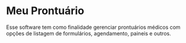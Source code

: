 # Meu Prontuário

Esse software tem como finalidade gerenciar prontuários médicos com opções de listagem de formulários, agendamento, paineis e outros.
